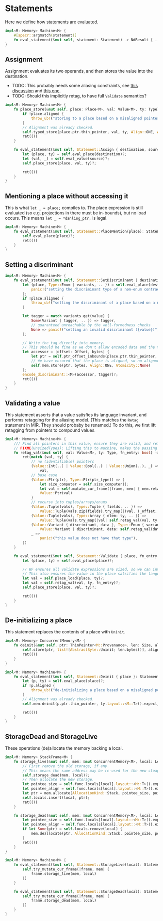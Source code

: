 
# Statements

Here we define how statements are evaluated.

```rust
impl<M: Memory> Machine<M> {
    #[specr::argmatch(statement)]
    fn eval_statement(&mut self, statement: Statement) -> NdResult { .. }
}
```

## Assignment

Assignment evaluates its two operands, and then stores the value into the destination.

- TODO: This probably needs some aliasing constraints, see [this discussion](https://github.com/rust-lang/rust/issues/68364)
  and [this one](https://github.com/rust-lang/unsafe-code-guidelines/issues/417).
- TODO: Should this implicitly retag, to have full `Validate` semantics?

```rust
impl<M: Memory> Machine<M> {
    fn place_store(&mut self, place: Place<M>, val: Value<M>, ty: Type) -> Result {
        if !place.aligned {
            throw_ub!("storing to a place based on a misaligned pointer");
        }
        // Alignment was already checked.
        self.typed_store(place.ptr.thin_pointer, val, ty, Align::ONE, Atomicity::None)?;
        ret(())
    }

    fn eval_statement(&mut self, Statement::Assign { destination, source }: Statement) -> NdResult {
        let (place, ty) = self.eval_place(destination)?;
        let (val, _) = self.eval_value(source)?;
        self.place_store(place, val, ty)?;

        ret(())
    }
}
```

## Mentioning a place without accessing it

This is what `let _ = place;` compiles to.
The place expression is still evaluated (so e.g. projections in there must be in-bounds), but no load occurs.
This means `let _ = *danling_ptr;` is legal.

```rust
impl<M: Memory> Machine<M> {
    fn eval_statement(&mut self, Statement::PlaceMention(place): Statement) -> NdResult {
        self.eval_place(place)?;
        ret(())
    }
}
```

## Setting a discriminant

```rust
impl<M: Memory> Machine<M> {
    fn eval_statement(&mut self, Statement::SetDiscriminant { destination, value }: Statement) -> NdResult {
        let (place, Type::Enum { variants, .. }) = self.eval_place(destination)? else {
            panic!("setting the discriminant type of a non-enum contradicts well-formedness");
        };
        if !place.aligned {
            throw_ub!("setting the discriminant of a place based on a misaligned pointer");
        }

        let tagger = match variants.get(value) {
            Some(Variant { tagger, .. }) => tagger,
            // guaranteed unreachable by the well-formedness checks
            None => panic!("setting an invalid discriminant ({value})"),
        };

        // Write the tag directly into memory.
        // This should be fine as we don't allow encoded data and the tag to overlap for valid enum variants.
        let accessor = |offset: Offset, bytes| {
            let ptr = self.ptr_offset_inbounds(place.ptr.thin_pointer, offset.bytes())?;
            // We have ensured that the place is aligned, so no alignment requirement here
            self.mem.store(ptr, bytes, Align::ONE, Atomicity::None)
        };
        encode_discriminant::<M>(accessor, tagger)?;
        ret(())
    }
}
```

## Validating a value

This statement asserts that a value satisfies its language invariant, and performs retagging for the aliasing model.
(This matches the `Retag` statement in MIR. They should probaby be renamed.)
To do this, we first lift retagging from pointers to compound values.

```rust
impl<M: Memory> Machine<M> {
    /// Find all pointers in this value, ensure they are valid, and retag them.
    // FIXME(UnsizedTypes): Lifting this to machine, makes the passing `size_computer` easy, but doesn't quite work where it is called.
    fn retag_val(&mut self, val: Value<M>, ty: Type, fn_entry: bool) -> Result<Value<M>> {
        ret(match (val, ty) {
            // no (identifiable) pointers
            (Value::Int(..) | Value::Bool(..) | Value::Union(..), _) =>
                val,
            // base case
            (Value::Ptr(ptr), Type::Ptr(ptr_type)) => {
                let size_computer = self.size_computer();
                let val = self.mutate_cur_frame(|frame, mem| { mem.retag_ptr(&mut frame.extra, ptr, ptr_type, fn_entry, size_computer) })?;
                Value::Ptr(val)
            }
            // recurse into tuples/arrays/enums
            (Value::Tuple(vals), Type::Tuple { fields, .. }) =>
                Value::Tuple(vals.zip(fields).try_map(|(val, (_offset, ty))| self.retag_val(val, ty, fn_entry))?),
            (Value::Tuple(vals), Type::Array { elem: ty, .. }) =>
                Value::Tuple(vals.try_map(|val| self.retag_val(val, ty, fn_entry))?),
            (Value::Variant { discriminant, data }, Type::Enum { variants, .. }) =>
                Value::Variant { discriminant, data: self.retag_val(data, variants[discriminant].ty, fn_entry)? },
            _ =>
                panic!("this value does not have that type"),
        })
    }

    fn eval_statement(&mut self, Statement::Validate { place, fn_entry }: Statement) -> NdResult {
        let (place, ty) = self.eval_place(place)?;

        // WF ensures all validate expressions are sized, so we can invoke the load.
        // This also ensures the value in the place satsifies the language invariant.
        let val = self.place_load(place, ty)?;
        let val = self.retag_val(val, ty, fn_entry)?;
        self.place_store(place, val, ty)?;

        ret(())
    }
}
```

## De-initializing a place

This statement replaces the contents of a place with `Uninit`.

```rust
impl<M: Memory> ConcurrentMemory<M> {
    fn deinit(&mut self, ptr: ThinPointer<M::Provenance>, len: Size, align: Align) -> Result {
        self.store(ptr, list![AbstractByte::Uninit; len.bytes()], align, Atomicity::None)?;
        ret(())
    }
}

impl<M: Memory> Machine<M> {
    fn eval_statement(&mut self, Statement::Deinit { place }: Statement) -> NdResult {
        let (p, ty) = self.eval_place(place)?;
        if !p.aligned {
            throw_ub!("de-initializing a place based on a misaligned pointer");
        }
        // Alignment was already checked.
        self.mem.deinit(p.ptr.thin_pointer, ty.layout::<M::T>().expect_size("WF ensures deinits are sized"), Align::ONE)?;

        ret(())
    }
}
```

## StorageDead and StorageLive

These operations (de)allocate the memory backing a local.

```rust
impl<M: Memory> StackFrame<M> {
    fn storage_live(&mut self, mem: &mut ConcurrentMemory<M>, local: LocalName) -> NdResult {
        // First remove the old storage, if any.
        // This means the same address may be re-used for the new stoage.
        self.storage_dead(mem, local)?;
        // Then allocate the new storage.
        let pointee_size = self.func.locals[local].layout::<M::T>().expect_size("WF ensures all locals are sized");
        let pointee_align = self.func.locals[local].layout::<M::T>().expect_align("WF ensures all locals are sized");
        let ptr = mem.allocate(AllocationKind::Stack, pointee_size, pointee_align)?;
        self.locals.insert(local, ptr);
        ret(())
    }

    fn storage_dead(&mut self, mem: &mut ConcurrentMemory<M>, local: LocalName) -> NdResult {
        let pointee_size = self.func.locals[local].layout::<M::T>().expect_size("WF ensures all locals are sized");
        let pointee_align = self.func.locals[local].layout::<M::T>().expect_align("WF ensures all locals are sized");
        if let Some(ptr) = self.locals.remove(local) {
            mem.deallocate(ptr, AllocationKind::Stack, pointee_size, pointee_align)?;
        }
        ret(())
    }
}

impl<M: Memory> Machine<M> {
    fn eval_statement(&mut self, Statement::StorageLive(local): Statement) -> NdResult {
        self.try_mutate_cur_frame(|frame, mem| {
            frame.storage_live(mem, local)
        })
    }

    fn eval_statement(&mut self, Statement::StorageDead(local): Statement) -> NdResult {
        self.try_mutate_cur_frame(|frame, mem| {
            frame.storage_dead(mem, local)
        })
    }
}
```
